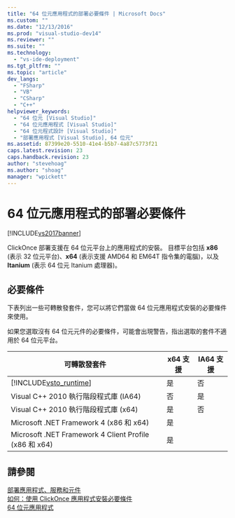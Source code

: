 ```yaml
---
title: "64 位元應用程式的部署必要條件 | Microsoft Docs"
ms.custom: ""
ms.date: "12/13/2016"
ms.prod: "visual-studio-dev14"
ms.reviewer: ""
ms.suite: ""
ms.technology: 
  - "vs-ide-deployment"
ms.tgt_pltfrm: ""
ms.topic: "article"
dev_langs: 
  - "FSharp"
  - "VB"
  - "CSharp"
  - "C++"
helpviewer_keywords: 
  - "64 位元 [Visual Studio]"
  - "64 位元應用程式 [Visual Studio]"
  - "64 位元程式設計 [Visual Studio]"
  - "部署應用程式 [Visual Studio], 64 位元"
ms.assetid: 87399e20-5510-41e4-b5b7-4a87c5773f21
caps.latest.revision: 23
caps.handback.revision: 23
author: "stevehoag"
ms.author: "shoag"
manager: "wpickett"
---
```

# 64 位元應用程式的部署必要條件
[!INCLUDE[vs2017banner](../code-quality/includes/vs2017banner.md)]

ClickOnce 部署支援在 64 位元平台上的應用程式的安裝。  目標平台包括 **x86** \(表示 32 位元平台\)、**x64** \(表示支援 AMD64 和 EM64T 指令集的電腦\)，以及 **Itanium** \(表示 64 位元 Itanium 處理器\)。  
  
## 必要條件  
 下表列出一些可轉散發套件，您可以將它們當做 64 位元應用程式安裝的必要條件來使用。  
  
 如果您選取沒有 64 位元元件的必要條件，可能會出現警告，指出選取的套件不適用於 64 位元平台。  
  
|可轉散發套件|x64 支援|IA64 支援|  
|------------|------------|-------------|  
|[!INCLUDE[vsto_runtime](../deployment/includes/vsto_runtime_md.md)]|是|否|  
|Visual C\+\+ 2010 執行階段程式庫 \(IA64\)|否|是|  
|Visual C\+\+ 2010 執行階段程式庫 \(x64\)|是|否|  
|Microsoft .NET Framework 4 \(x86 和 x64\)|是||  
|Microsoft .NET Framework 4 Client Profile \(x86 和 x64\)|是||  
  
## 請參閱  
 [部署應用程式、服務和元件](../deployment/deploying-applications-services-and-components.md)   
 [如何：使用 ClickOnce 應用程式安裝必要條件](../Topic/How%20to:%20Install%20Prerequisites%20with%20a%20ClickOnce%20Application.md)   
 [64 位元應用程式](../Topic/64-bit%20Applications.md)